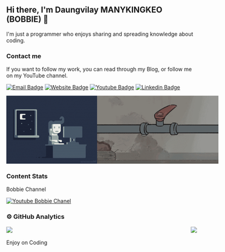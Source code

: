 ## Hi there, I'm Daungvilay MANYKINGKEO (BOBBIE) 👋

I'm just a programmer who enjoys sharing and spreading knowledge about coding.

### Contact me

If you want to follow my work, you can read through my Blog, or follow me on my YouTube channel.

[![Email Badge](https://img.shields.io/badge/Email-D14836?style=flat-square&logo=gmail&logoColor=white)](mailto:daungvilay.m@gmail.com)
[![Website Badge](https://img.shields.io/badge/Blog-BC52EE?style=flat-square&logo=astro&logoColor=white)](https://www.devfiw.com)
[![Youtube Badge](https://img.shields.io/badge/YouTube-red?style=for-square&logo=youtube&logoColor=white)](https://www.youtube.com/@bobbiechannel864)
[![Linkedin Badge](https://img.shields.io/badge/-LinkedIn-0e76a8?style=flat-square&logo=Linkedin&logoColor=white)](https://www.linkedin.com/in/daungvilay)


<div style="display: flex;justify-content: space-between;">
  <img src="./assets/coding.gif" alt="Night Coding" height="180px" />
  <img src="./assets/fix_bug.gif" alt="Daily bug fix" height="180px" />
</div>


### Content Stats

Bobbie Channel

[![Youtube Bobbie Chanel](https://youtube-stats-card.vercel.app/api?channelid=UCiihnx5gbztQm1TJkKOxxow&theme=dark)](https://www.youtube.com/@bobbiechannel864)


### ⚙️ GitHub Analytics

<p style="display: flex;justify-content: space-between;">
  <a href="https://github.com/daungvilay-dev/daungvilay-dev"> 
    <img height="160px" src="https://github-readme-stats.vercel.app/api?username=daungvilay-dev&show_icons=true&theme=dracula" />
  </a>
  <a href="https://github.com/daungvilay-dev/daungvilay-dev"> 
    <img height="160px" src="https://github-readme-stats.vercel.app/api/top-langs/?username=daungvilay-dev&show_icons=true&layout=compact&theme=dracula"/>
  </a>
</p>

Enjoy on Coding 
